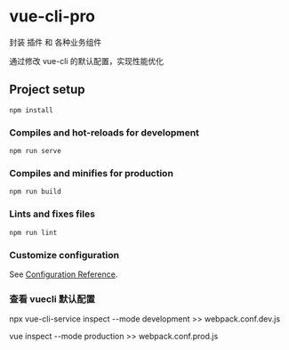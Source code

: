 # vue-cli-pro
封装 插件 和 各种业务组件

通过修改 vue-cli 的默认配置，实现性能优化

## Project setup
```
npm install
```

### Compiles and hot-reloads for development
```
npm run serve
```

### Compiles and minifies for production
```
npm run build
```

### Lints and fixes files
```
npm run lint
```

### Customize configuration
See [Configuration Reference](https://cli.vuejs.org/config/).

### 查看 vuecli 默认配置
npx vue-cli-service inspect --mode development >> webpack.conf.dev.js

vue inspect --mode production >> webpack.conf.prod.js
